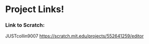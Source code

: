 # Project Links!

### Link to Scratch:
JUSTcollin9007
https://scratch.mit.edu/projects/552641259/editor
